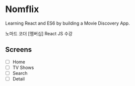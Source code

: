# Nomflix

Learning React and ES6 by building a Movie Discovery App.

노마드 코더 [멤버십] React JS 수강

## Screens

-   [ ] Home
-   [ ] TV Shows
-   [ ] Search
-   [ ] Detail
